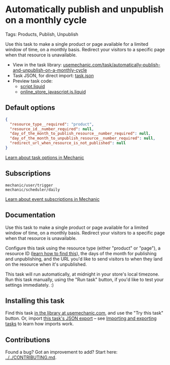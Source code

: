 # Automatically publish and unpublish on a monthly cycle

Tags: Products, Publish, Unpublish

Use this task to make a single product or page available for a limited window of time, on a monthly basis. Redirect your visitors to a specific page when that resource is unavailable.

* View in the task library: [usemechanic.com/task/automatically-publish-and-unpublish-on-a-monthly-cycle](https://usemechanic.com/task/automatically-publish-and-unpublish-on-a-monthly-cycle)
* Task JSON, for direct import: [task.json](../../tasks/automatically-publish-and-unpublish-on-a-monthly-cycle.json)
* Preview task code:
  * [script.liquid](./script.liquid)
  * [online_store_javascript.js.liquid](./online_store_javascript.js.liquid)

## Default options

```json
{
  "resource_type__required": "product",
  "resource_id__number_required": null,
  "day_of_the_month_to_publish_resource__number_required": null,
  "day_of_the_month_to_unpublish_resource__number_required": null,
  "redirect_url_when_resource_is_not_published": null
}
```

[Learn about task options in Mechanic](https://docs.usemechanic.com/article/471-task-options)

## Subscriptions

```liquid
mechanic/user/trigger
mechanic/scheduler/daily
```

[Learn about event subscriptions in Mechanic](https://docs.usemechanic.com/article/408-subscriptions)

## Documentation

Use this task to make a single product or page available for a limited window of time, on a monthly basis. Redirect your visitors to a specific page when that resource is unavailable.

Configure this task using the resource type (either "product" or "page"), a resource ID ([learn how to find this](https://help.usemechanic.com/faqs/how-do-i-find-an-id-for-a-product-collection-order-or-something-else)), the days of the month for publishing and unpublishing, and the URL you'd like to send visitors to when they land on the resource when it's unpublished.

This task will run automatically, at midnight in your store's local timezone. Run this task manually, using the "Run task" button, if you'd like to test your settings immediately. :)

## Installing this task

Find this task [in the library at usemechanic.com](https://usemechanic.com/task/automatically-publish-and-unpublish-on-a-monthly-cycle), and use the "Try this task" button. Or, import [this task's JSON export](../../tasks/automatically-publish-and-unpublish-on-a-monthly-cycle.json) – see [Importing and exporting tasks](https://docs.usemechanic.com/article/505-importing-and-exporting-tasks) to learn how imports work.

## Contributions

Found a bug? Got an improvement to add? Start here: [../../CONTRIBUTING.md](../../CONTRIBUTING.md).
